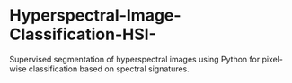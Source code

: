 # Hyperspectral-Image-Classification-HSI-
Supervised segmentation of hyperspectral images using Python for pixel-wise classification based on spectral signatures.
